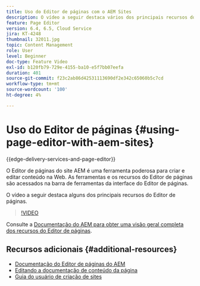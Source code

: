```yaml
---
title: Uso do Editor de páginas com o AEM Sites
description: O vídeo a seguir destaca vários dos principais recursos do editor de sites da interface para toque no Adobe Experience Manager.
feature: Page Editor
version: 6.4, 6.5, Cloud Service
jira: KT-4248
thumbnail: 32011.jpg
topic: Content Management
role: User
level: Beginner
doc-type: Feature Video
exl-id: b120fb79-729e-4155-ba10-e5f7bb07eefa
duration: 401
source-git-commit: f23c2ab86d42531113690df2e342c65060b5c7cd
workflow-type: tm+mt
source-wordcount: '100'
ht-degree: 4%

---
```


# Uso do Editor de páginas {#using-page-editor-with-aem-sites}

{{edge-delivery-services-and-page-editor}}

O Editor de páginas do site AEM é uma ferramenta poderosa para criar e editar conteúdo na Web. As ferramentas e os recursos do Editor de páginas são acessados na barra de ferramentas da interface do Editor de páginas.

O vídeo a seguir destaca alguns dos principais recursos do Editor de páginas.

>[!VIDEO](https://video.tv.adobe.com/v/32011?quality=12&learn=on)


Consulte a [Documentação do AEM para obter uma visão geral completa dos recursos do Editor de páginas](https://experienceleague.adobe.com/docs/experience-manager-cloud-service/content/sites/authoring/fundamentals/editing-content.html?lang=pt-BR).

## Recursos adicionais {#additional-resources}

* [Documentação do Editor de páginas do AEM](https://experienceleague.adobe.com/docs/experience-manager-cloud-service/content/sites/authoring/fundamentals/editing-content.html?lang=pt-BR)
* [Editando a documentação de conteúdo da página](https://experienceleague.adobe.com/docs/experience-manager-65/authoring/authoring/editing-content.html)
* [Guia do usuário de criação de sites](https://experienceleague.adobe.com/docs/experience-manager-65/authoring/home.html)
